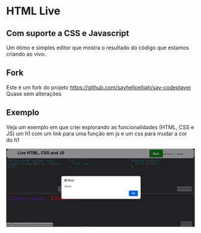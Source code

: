 # HTML Live

## Com suporte a CSS e Javascript 

Um ótimo e simples editor que mostra o resultado do código que estamos criando ao vivo.

## Fork
Este é um fork do projeto
https://github.com/sayhelloelijah/say-codeplayer
Quase sem alterações

## Exemplo
Veja um exemplo em que criei explorando as funcionalidades (HTML, CSS e JS) um h1 com um link para uma função em js e um css para mudar a cor do h1

![](live.png)
